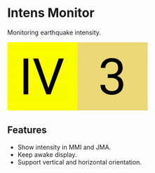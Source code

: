 # Intens Monitor

Monitoring earthquake intensity.

![Demo](./assets/demo.gif)

## Features

- Show intensity in MMI and JMA.
- Keep awake display.
- Support vertical and horizontal orientation.

